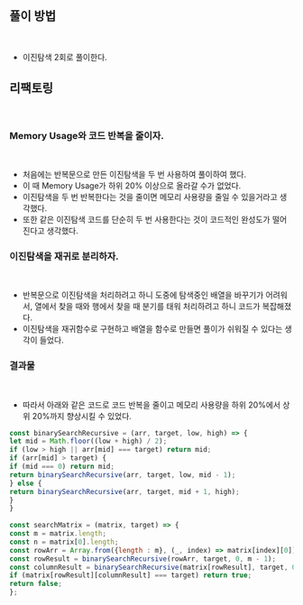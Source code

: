 ## 풀이 방법
​
- 이진탐색 2회로 풀이한다.
​
## 리팩토링
​
### Memory Usage와 코드 반복을 줄이자.
​
- 처음에는 반복문으로 만든 이진탐색을 두 번 사용하여 풀이하여 했다.
- 이 때 Memory Usage가 하위 20% 이상으로 올라갈 수가 없었다.
- 이진탐색을 두 번 반복한다는 것을 줄이면 메모리 사용량을 줄일 수 있을거라고 생각했다.
- 또한 같은 이진탐색 코드를 단순히 두 번 사용한다는 것이 코드적인 완성도가 떨어진다고 생각했다.
​
### 이진탐색을 재귀로 분리하자.
​
- 반복문으로 이진탐색을 처리하려고 하니 도중에 탐색중인 배열을 바꾸기가 어려워서, 열에서 찾을 때와 행에서 찾을 때 분기를 태워 처리하려고 하니 코드가 복잡해졌다.
- 이진탐색을 재귀함수로 구현하고 배열을 함수로 만들면 풀이가 쉬워질 수 있다는 생각이 들었다.
​
### 결과물
​
- 따라서 아래와 같은 코드로 코드 반복을 줄이고 메모리 사용량을 하위 20%에서 상위 20%까지 향상시킬 수 있었다.
​
```js
const binarySearchRecursive = (arr, target, low, high) => {
let mid = Math.floor((low + high) / 2);
if (low > high || arr[mid] === target) return mid;
if (arr[mid] > target) {
if (mid === 0) return mid;
return binarySearchRecursive(arr, target, low, mid - 1);
} else {
return binarySearchRecursive(arr, target, mid + 1, high);
}
}
​
const searchMatrix = (matrix, target) => {
const m = matrix.length;
const n = matrix[0].length;
const rowArr = Array.from({length : m}, (_, index) => matrix[index][0]);
const rowResult = binarySearchRecursive(rowArr, target, 0, m - 1);
const columnResult = binarySearchRecursive(matrix[rowResult], target, 0, n - 1);
if (matrix[rowResult][columnResult] === target) return true;
return false;
};
```